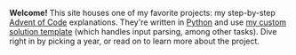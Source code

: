 **Welcome!** This site houses one of my favorite projects: my step-by-step [Advent of Code](https://adventofcode.com) explanations. They're written in [Python](https://www.python.org/) and use [my custom solution template](https://github.com/xavdid/advent-of-code-python-template) (which handles input parsing, among other tasks). Dive right in by picking a year, or read on to learn more about the project.
